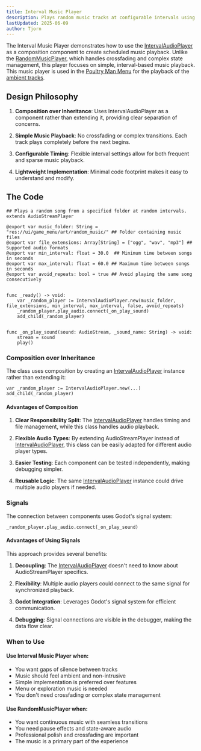 ```yaml
---
title: Interval Music Player
description: Plays random music tracks at configurable intervals using composition pattern.
lastUpdated: 2025-06-09
author: Tjorn
---
```


The Interval Music Player demonstrates how to use the [IntervalAudioPlayer](/fowl-play/gameplay/audio/interval-players/interval-audio-player) as a composition component to create scheduled music playback. Unlike the [RandomMusicPlayer](/fowl-play/gameplay/audio/random-players/base-random-audio-player), which handles crossfading and complex state management, this player focuses on simple, interval-based music playback.
This music player is used in the [Poultry Man Menu](/fowl-play/gameplay/user-interface/poultry-man) for the playback of the [ambient tracks](/fowl-play/art/music/poultry-man-menu/).

## Design Philosophy

1. **Composition over Inheritance**: Uses IntervalAudioPlayer as a component rather than extending it, providing clear separation of concerns.

2. **Simple Music Playback**: No crossfading or complex transitions. Each track plays completely before the next begins.

3. **Configurable Timing**: Flexible interval settings allow for both frequent and sparse music playback.

4. **Lightweight Implementation**: Minimal code footprint makes it easy to understand and modify.

## The Code

```gdscript
## Plays a random song from a specified folder at random intervals.
extends AudioStreamPlayer

@export var music_folder: String = "res://ui/game_menu/art/random_music/" ## Folder containing music files
@export var file_extensions: Array[String] = ["ogg", "wav", "mp3"] ## Supported audio formats
@export var min_interval: float = 30.0  ## Minimum time between songs in seconds
@export var max_interval: float = 60.0 ## Maximum time between songs in seconds
@export var avoid_repeats: bool = true ## Avoid playing the same song consecutively


func _ready() -> void:
	var _random_player := IntervalAudioPlayer.new(music_folder, file_extensions, min_interval, max_interval, false, avoid_repeats)
	_random_player.play_audio.connect(_on_play_sound)
	add_child(_random_player)


func _on_play_sound(sound: AudioStream, _sound_name: String) -> void:
	stream = sound
	play()
```

### Composition over Inheritance

The class uses composition by creating an [IntervalAudioPlayer](/fowl-play/gameplay/audio/interval-players/interval-audio-player) instance rather than extending it:

```gdscript
var _random_player := IntervalAudioPlayer.new(...)
add_child(_random_player)
```

#### Advantages of Composition

1. **Clear Responsibility Split**: The [IntervalAudioPlayer](/fowl-play/gameplay/audio/interval-players/interval-audio-player) handles timing and file management, while this class handles audio playback.

2. **Flexible Audio Types**: By extending AudioStreamPlayer instead of [IntervalAudioPlayer](/fowl-play/gameplay/audio/interval-players/interval-audio-player), this class can be easily adapted for different audio player types.

3. **Easier Testing**: Each component can be tested independently, making debugging simpler.

4. **Reusable Logic**: The same [IntervalAudioPlayer](/fowl-play/gameplay/audio/interval-players/interval-audio-player) instance could drive multiple audio players if needed.

### Signals

The connection between components uses Godot's signal system:

```gdscript
_random_player.play_audio.connect(_on_play_sound)
```

#### Advantages of Using Signals

This approach provides several benefits:

1. **Decoupling**: The [IntervalAudioPlayer](/fowl-play/gameplay/audio/interval-players/interval-audio-player) doesn't need to know about AudioStreamPlayer specifics.

2. **Flexibility**: Multiple audio players could connect to the same signal for synchronized playback.

3. **Godot Integration**: Leverages Godot's signal system for efficient communication.

4. **Debugging**: Signal connections are visible in the debugger, making the data flow clear.

### When to Use

#### Use Interval Music Player when:

- You want gaps of silence between tracks
- Music should feel ambient and non-intrusive
- Simple implementation is preferred over features
- Menu or exploration music is needed
- You don't need crossfading or complex state management

#### Use RandomMusicPlayer when:

- You want continuous music with seamless transitions
- You need pause effects and state-aware audio
- Professional polish and crossfading are important
- The music is a primary part of the experience
